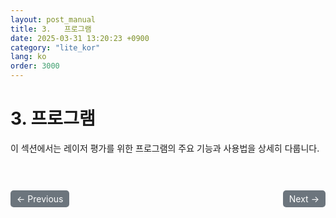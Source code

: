 ```yaml
---
layout: post_manual
title: 3.	프로그램
date: 2025-03-31 13:20:23 +0900
category: "lite_kor"
lang: ko
order: 3000
---
```


# 3. 프로그램

이 섹션에서는 레이저 평가를 위한 프로그램의 주요 기능과 사용법을 상세히 다룹니다.

<!-- 이전/다음 페이지 버튼 -->
<br/>
<br/>
<div style="display: flex; justify-content: space-between; align-items: center; margin-top: 10;">
  <!-- 이전 페이지 버튼 -->
  <a href="/manuals/manuals_lite_kor/Chapter 2/Chapter 2-4/" class="btn btn-primary" style="display: inline-block; padding: 5px 10px; background-color: #6c757d; color: white; text-decoration: none; border-radius: 5px;">
    ← Previous
  </a>

  <!-- 다음 페이지 버튼 -->
  <a href="/manuals/manuals_lite_kor/Chapter 3/Chapter 3-1/" class="btn btn-primary" style="display: inline-block; padding: 5px 10px; background-color: #6c757d; color: white; text-decoration: none; border-radius: 5px;">
    Next →
  </a>
</div>